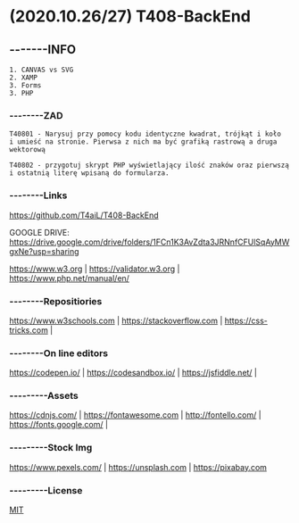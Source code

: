 
# (2020.10.26/27) T408-BackEnd
## -------INFO
```
1. CANVAS vs SVG
2. XAMP
3. Forms
3. PHP
```

### --------ZAD
```
T40801 - Narysuj przy pomocy kodu identyczne kwadrat, trójkąt i koło
i umieść na stronie. Pierwsa z nich ma być grafiką rastrową a druga wektorową

T40802 - przygotuj skrypt PHP wyświetlający ilość znaków oraz pierwszą i ostatnią literę wpisaną do formularza. 
```

### --------Links
https://github.com/T4aiL/T408-BackEnd

GOOGLE DRIVE: https://drive.google.com/drive/folders/1FCn1K3AvZdta3JRNnfCFUlSqAyMWgxNe?usp=sharing

https://www.w3.org | https://validator.w3.org | https://www.php.net/manual/en/
### --------Repositiories
https://www.w3schools.com | https://stackoverflow.com | https://css-tricks.com |
### --------On line editors
https://codepen.io/ | https://codesandbox.io/ | https://jsfiddle.net/ |
### ---------Assets
https://cdnjs.com/ | https://fontawesome.com | http://fontello.com/ | https://fonts.google.com/ |
### ---------Stock Img
https://www.pexels.com/ | https://unsplash.com | https://pixabay.com
### ---------License
[MIT](https://choosealicense.com/licenses/mit/)
